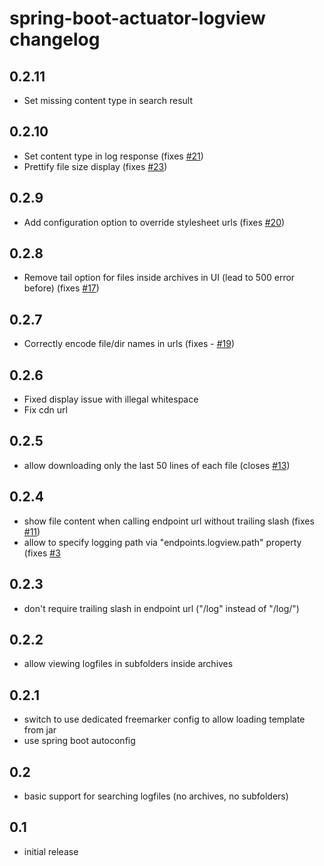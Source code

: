 # spring-boot-actuator-logview changelog

## 0.2.11
- Set missing content type in search result

## 0.2.10
- Set content type in log response (fixes [#21](https://github.com/lukashinsch/spring-boot-actuator-logview/issues/21))
- Prettify file size display (fixes [#23](https://github.com/lukashinsch/spring-boot-actuator-logview/issues/23))

## 0.2.9
- Add configuration option to override stylesheet urls (fixes [#20](https://github.com/lukashinsch/spring-boot-actuator-logview/issues/20))

## 0.2.8
- Remove tail option for files inside archives in UI (lead to 500 error before) (fixes [#17](https://github.com/lukashinsch/spring-boot-actuator-logview/issues/17))

## 0.2.7
- Correctly encode file/dir names in urls (fixes - [#19](https://github.com/lukashinsch/spring-boot-actuator-logview/issues/19))

## 0.2.6
- Fixed display issue with illegal whitespace
- Fix cdn url

## 0.2.5
- allow downloading only the last 50 lines of each file (closes [#13](https://github.com/lukashinsch/spring-boot-actuator-logview/pull/13))

## 0.2.4
- show file content when calling endpoint url without trailing slash (fixes [#11](https://github.com/lukashinsch/spring-boot-actuator-logview/issues/11))
- allow to specify logging path via "endpoints.logview.path" property (fixes [#3](https://github.com/lukashinsch/spring-boot-actuator-logview/issues/3)

## 0.2.3
- don't require trailing slash in endpoint url ("/log" instead of "/log/")

## 0.2.2
- allow viewing logfiles in subfolders inside archives

## 0.2.1
- switch to use dedicated freemarker config to allow loading template from jar
- use spring boot autoconfig

## 0.2
- basic support for searching logfiles (no archives, no subfolders)

## 0.1
- initial release
